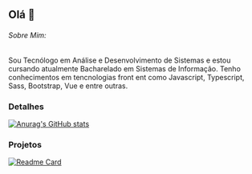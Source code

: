 ## Olá 👋

###### Sobre Mim:

Sou Tecnólogo em Análise e Desenvolvimento de Sistemas e estou cursando atualmente Bacharelado em Sistemas de Informação. Tenho conhecimentos em tencnologias front ent como Javascript, Typescript, Sass, Bootstrap, Vue e entre outras.

### Detalhes

[![Anurag's GitHub stats](https://github-readme-stats.vercel.app/api?username=GuilhermeLuz-dev&show_icons=true&theme=dark)](https://github.com/anuraghazra/github-readme-stats)

### Projetos

[![Readme Card](https://github-readme-stats.vercel.app/api/pin/?username=GuilhermeLuz-dev&repo=Jogo-Da-Memoria&theme=dark)](https://github.com/anuraghazra/github-readme-stats)


